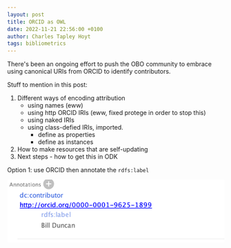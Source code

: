```yaml
---
layout: post
title: ORCID as OWL
date: 2022-11-21 22:56:00 +0100
author: Charles Tapley Hoyt
tags: bibliometrics
---
```

There's been an ongoing effort to push the OBO community to embrace using canonical URIs from ORCID to identify
contributors.

Stuff to mention in this post:

1. Different ways of encoding attribution
   - using names (eww)
   - using http ORCID IRIs (eww, fixed protege in order to stop this)
   - using naked IRIs
   - using class-defied IRIs, imported.
      - define as properties 
      - define as instances
2. How to make resources that are self-updating
3. Next steps - how to get this in ODK

Option 1: use ORCID then annotate the `rdfs:label`

![](img/orcid-as-owl/option-1.png)
